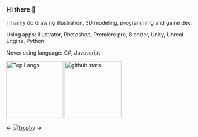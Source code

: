 ### Hi there 👋
I mainly do drawing illustration, 3D modeling, programming and game dev.

Using apps:
Illustrator,
Photoshop,
Premiere pro,
Blender,
Unity,
Unreal Engine,
Python

Never using language:
C#,
Javascript

<p align="left"> 
  <img alt="Top Langs" height="150px" src="https://github-readme-stats.vercel.app/api/top-langs/?username=JrRVvt4ODwM2NQf9MHj1&layout=compact&count_private=true&show_icons=true&theme=onedark" />
  <img alt="github stats" height="150px" src="https://github-readme-stats.vercel.app/api?username=JrRVvt4ODwM2NQf9MHj1&count_private=true&show_icons=true&show_icons=true&theme=onedark" />
</p>

<-
[![trophy](https://github-profile-trophy.vercel.app/?username=JrRVvt4ODwM2NQf9MHj1&theme=onedark&column=7
)](https://github.com/ryo-ma/github-profile-trophy)
->
